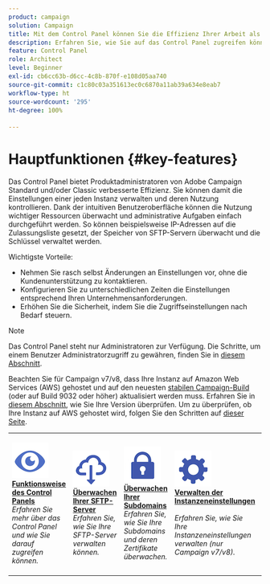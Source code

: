 ```yaml
---
product: campaign
solution: Campaign
title: Mit dem Control Panel können Sie die Effizienz Ihrer Arbeit als Produktadministrator von Adobe Campaign Standard und/oder Classic steigern.
description: Erfahren Sie, wie Sie auf das Control Panel zugreifen können.
feature: Control Panel
role: Architect
level: Beginner
exl-id: cb6cc63b-d6cc-4c8b-870f-e108d05aa740
source-git-commit: c1c80c03a351613ec0c6870a11ab39a634e8eab7
workflow-type: ht
source-wordcount: '295'
ht-degree: 100%

---
```


# Hauptfunktionen {#key-features}

Das Control Panel bietet Produktadministratoren von Adobe Campaign Standard und/oder Classic verbesserte Effizienz. Sie können damit die Einstellungen einer jeden Instanz verwalten und deren Nutzung kontrollieren. Dank der intuitiven Benutzeroberfläche können die Nutzung wichtiger Ressourcen überwacht und administrative Aufgaben einfach durchgeführt werden. So können beispielsweise IP-Adressen auf die Zulassungsliste gesetzt, der Speicher von SFTP-Servern überwacht und die Schlüssel verwaltet werden.

Wichtigste Vorteile:

* Nehmen Sie rasch selbst Änderungen an Einstellungen vor, ohne die Kundenunterstützung zu kontaktieren.
* Konfigurieren Sie zu unterschiedlichen Zeiten die Einstellungen entsprechend Ihren Unternehmensanforderungen.
* Erhöhen Sie die Sicherheit, indem Sie die Zugriffseinstellungen nach Bedarf steuern.

>[!NOTE]
>
>Das Control Panel steht nur Administratoren zur Verfügung. Die Schritte, um einem Benutzer Administratorzugriff zu gewähren, finden Sie in [diesem Abschnitt](managing-permissions.md).
>
>Beachten Sie für Campaign v7/v8, dass Ihre Instanz auf Amazon Web Services (AWS) gehostet und auf den neuesten [stabilen Campaign-Build](https://experienceleague.adobe.com/docs/campaign-classic/using/release-notes/rn-overview.html?lang=de#rn-statuses) (oder auf Build 9032 oder höher) aktualisiert werden muss. Erfahren Sie in [diesem Abschnitt](https://experienceleague.adobe.com/docs/campaign-classic/using/getting-started/starting-with-adobe-campaign/launching-adobe-campaign.html?lang=de#getting-your-campaign-version), wie Sie Ihre Version überprüfen. Um zu überprüfen, ob Ihre Instanz auf AWS gehostet wird, folgen Sie den Schritten auf [dieser Seite](../../faq.md#hosted-aws).

<table style="table-layout:fixed">
<tr>
    <td>
        <a href="../../discover/using/accessing-control-panel.md"><img alt="Bedingungen" src="assets/do-not-localize/discover.png"/></a>
        <div><a href="../../discover/using/accessing-control-panel.md"><strong>Funktionsweise des Control Panels</strong></a></div>
        <em>Erfahren Sie mehr über das Control Panel und wie Sie darauf zugreifen können.</em>
    </td>
    <td>
        <a href="../../sftp/using/about-sftp-management.md"><img alt="Bedingungen" src="assets/do-not-localize/sftp.png"/></a>
        <div><a href="../../sftp/using/about-sftp-management.md"><strong>Überwachen Ihrer SFTP-Server</strong></a></div>
        <em>Erfahren Sie, wie Sie Ihre SFTP-Server verwalten können.</em>
    </td>
    <td>
        <a href="../../subdomains-certificates/using/subdomains-branding.md"><img alt="Bedingungen" src="assets/do-not-localize/subdomains.png"/></a>
        <div><a href="../../subdomains-certificates/using/subdomains-branding.md"><strong>Überwachen Ihrer Subdomains</strong></a></div>
        <em>Erfahren Sie, wie Sie Ihre Subdomains und deren Zertifikate überwachen.</em>
    </td>
    <td>
        <a href="../../instances-settings/using/ip-allow-listing-instance-access.md"><img alt="Bedingungen" src="assets/do-not-localize/instance_settings.png"/></a>
        <div><a href="../../instances-settings/using/ip-allow-listing-instance-access.md"><strong>Verwalten der Instanzeneinstellungen</strong></a></div>
        <br/><em>Erfahren Sie, wie Sie Ihre Instanzeneinstellungen verwalten (nur Campaign v7/v8).</em>
    </td>
    <td>
        <a href="../../performance-monitoring/using/about-performance-monitoring.md"><img alt="Bedingungen" src="assets/do-not-localize/monitoring-performance.png"/></a>
        <div><a href="../../performance-monitoring/using/about-performance-monitoring.md"><strong>Überwachen der Leistung</strong></a></div>
        <br/><em>Erfahren Sie, wie Sie die Nutzung wichtiger Ressourcen in Ihren Instanzen überwachen.</em>
    </td>
</tr>
</table>
